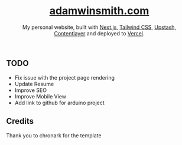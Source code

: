 <div align="center">
    <a href="https://adamwinsmith.com"><h1 align="center">adamwinsmith.com</h1></a>

My personal website, built with [Next.js](https://nextjs.org/), [Tailwind CSS](https://tailwindcss.com/), [Upstash](https://upstash.com?ref=chronark.com), [Contentlayer](https://www.contentlayer.dev/) and deployed to [Vercel](https://vercel.com/).

</div>

<br/>

## TODO

- Fix issue with the project page rendering 
- Update Resume
- Improve SEO
- Improve Mobile View 
- Add link to github for arduino project

## Credits

Thank you to chronark for the template
